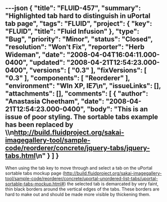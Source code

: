 ---json
{
  "title": "FLUID-457",
  "summary": "Highlighted tab hard to distinguish in uPortal tab page",
  "tags": "FLUID",
  "project": {
    "key": "FLUID",
    "title": "Fluid Infusion"
  },
  "type": "Bug",
  "priority": "Minor",
  "status": "Closed",
  "resolution": "Won't Fix",
  "reporter": "Herb Wideman",
  "date": "2008-04-04T16:04:11.000-0400",
  "updated": "2008-04-21T12:54:23.000-0400",
  "versions": [
    "0.3"
  ],
  "fixVersions": [
    "0.3"
  ],
  "components": [
    "Reorderer"
  ],
  "environment": "WIn XP, IE7\n",
  "issueLinks": [],
  "attachments": [],
  "comments": [
    {
      "author": "Anastasia Cheetham",
      "date": "2008-04-21T12:54:23.000-0400",
      "body": "This is an issue of poor styling. The sortable tabs example has been replaced by \\\n<http://build.fluidproject.org/sakai-imagegallery-tool/sample-code/reorderer/concrete/jquery-tabs/jquery-tabs.html>\n"
    }
  ]
}
---
When using the tab key to move through and select a tab on the uPortal sortable tabs mockup page (<http://build.fluidproject.org/sakai-imagegallery-tool/sample-code/reorderer/concrete/uportal-unordered-list-tabs/uportal-sortable-tabs-mockup.html#>) the selected tab is demarcated by very faint, thin black borders around the vertical edges of the tabs. These borders are hard to make out and should be made more visible by thickening them.

        